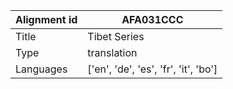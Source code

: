 |Alignment id | AFA031CCC
| --- | --- 
|Title | Tibet Series 
|Type | translation
|Languages | ['en', 'de', 'es', 'fr', 'it', 'bo']